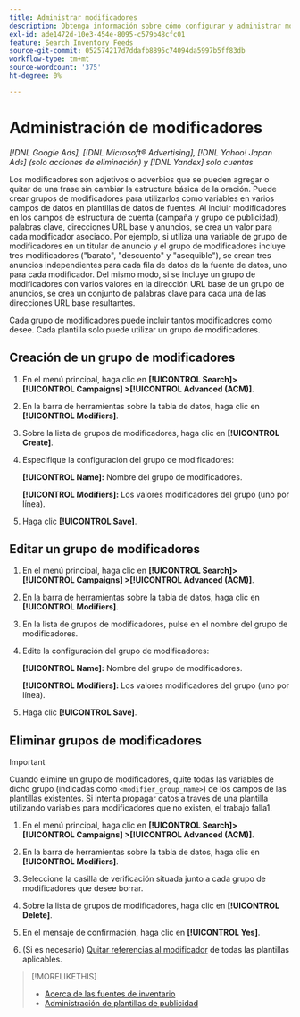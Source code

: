 ```yaml
---
title: Administrar modificadores
description: Obtenga información sobre cómo configurar y administrar modificadores para las plantillas de publicidad para las fuentes de datos de inventario.
exl-id: ade1472d-10e3-454e-8095-c579b48cfc01
feature: Search Inventory Feeds
source-git-commit: 052574217d7ddafb8895c74094da5997b5ff83db
workflow-type: tm+mt
source-wordcount: '375'
ht-degree: 0%

---
```


# Administración de modificadores

*[!DNL Google Ads], [!DNL Microsoft® Advertising], [!DNL Yahoo! Japan Ads] (solo acciones de eliminación) y [!DNL Yandex] solo cuentas*

Los modificadores son adjetivos o adverbios que se pueden agregar o quitar de una frase sin cambiar la estructura básica de la oración. Puede crear grupos de modificadores para utilizarlos como variables en varios campos de datos en plantillas de datos de fuentes. Al incluir modificadores en los campos de estructura de cuenta (campaña y grupo de publicidad), palabras clave, direcciones URL base y anuncios, se crea un valor para cada modificador asociado. Por ejemplo, si utiliza una variable de grupo de modificadores en un titular de anuncio y el grupo de modificadores incluye tres modificadores (&quot;barato&quot;, &quot;descuento&quot; y &quot;asequible&quot;), se crean tres anuncios independientes para cada fila de datos de la fuente de datos, uno para cada modificador. Del mismo modo, si se incluye un grupo de modificadores con varios valores en la dirección URL base de un grupo de anuncios, se crea un conjunto de palabras clave para cada una de las direcciones URL base resultantes.

Cada grupo de modificadores puede incluir tantos modificadores como desee. Cada plantilla solo puede utilizar un grupo de modificadores.

## Creación de un grupo de modificadores

1. En el menú principal, haga clic en **[!UICONTROL Search]> [!UICONTROL Campaigns] >[!UICONTROL Advanced (ACM)]**.

1. En la barra de herramientas sobre la tabla de datos, haga clic en **[!UICONTROL Modifiers]**.

1. Sobre la lista de grupos de modificadores, haga clic en **[!UICONTROL Create]**.

1. Especifique la configuración del grupo de modificadores:

   **[!UICONTROL Name]:** Nombre del grupo de modificadores.

   **[!UICONTROL Modifiers]:** Los valores modificadores del grupo (uno por línea).

1. Haga clic **[!UICONTROL Save]**.

## Editar un grupo de modificadores

1. En el menú principal, haga clic en **[!UICONTROL Search]> [!UICONTROL Campaigns] >[!UICONTROL Advanced (ACM)]**.

1. En la barra de herramientas sobre la tabla de datos, haga clic en **[!UICONTROL Modifiers]**.

1. En la lista de grupos de modificadores, pulse en el nombre del grupo de modificadores.

1. Edite la configuración del grupo de modificadores:

   **[!UICONTROL Name]:** Nombre del grupo de modificadores.

   **[!UICONTROL Modifiers]:** Los valores modificadores del grupo (uno por línea).

1. Haga clic **[!UICONTROL Save]**.

## Eliminar grupos de modificadores

>[!IMPORTANT]
>
>Cuando elimine un grupo de modificadores, quite todas las variables de dicho grupo (indicadas como `<modifier_group_name>`) de los campos de las plantillas existentes. Si intenta propagar datos a través de una plantilla utilizando variables para modificadores que no existen, el trabajo falla1.

1. En el menú principal, haga clic en **[!UICONTROL Search]> [!UICONTROL Campaigns] >[!UICONTROL Advanced (ACM)]**.

1. En la barra de herramientas sobre la tabla de datos, haga clic en **[!UICONTROL Modifiers]**.

1. Seleccione la casilla de verificación situada junto a cada grupo de modificadores que desee borrar.

1. Sobre la lista de grupos de modificadores, haga clic en **[!UICONTROL Delete]**.

1. En el mensaje de confirmación, haga clic en **[!UICONTROL Yes]**.

1. (Si es necesario) [Quitar referencias al modificador](/help/search-social-commerce/campaign-management/inventory-feeds/ad-templates/ad-template-manage.md) de todas las plantillas aplicables.

>[!MORELIKETHIS]
>
>* [Acerca de las fuentes de inventario](/help/search-social-commerce/campaign-management/inventory-feeds/inventory-feeds-about.md)
>* [Administración de plantillas de publicidad](/help/search-social-commerce/campaign-management/inventory-feeds/ad-templates/ad-template-manage.md)
